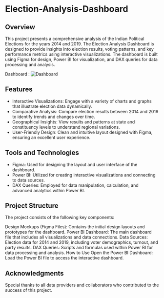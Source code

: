 # Election-Analysis-Dashboard

## Overview
This project presents a comprehensive analysis of the Indian Political Elections for the years 2014 and 2019. The Election Analysis Dashboard is designed to provide insights into election results, voting patterns, and key performance metrics using interactive visualizations. The dashboard is built using Figma for design, Power BI for visualization, and DAX queries for data processing and analysis.

Dashboard : ![Dashboard](https://github.com/CodeCraftsmanRajesh/Election-Analysis-Dashboard/assets/143902874/f2ae3231-2c38-4b48-bd57-31ea232371c4)

## Features
- Interactive Visualizations: Engage with a variety of charts and graphs that illustrate election data dynamically.
- Comparative Analysis: Compare election results between 2014 and 2019 to identify trends and changes over time.
- Geographical Insights: View results and patterns at state and constituency levels to understand regional variations.
- User-Friendly Design: Clean and intuitive layout designed with Figma, ensuring an excellent user experience.

## Tools and Technologies
- Figma: Used for designing the layout and user interface of the dashboard.
- Power BI: Utilized for creating interactive visualizations and connecting to data sources.
- DAX Queries: Employed for data manipulation, calculation, and advanced analytics within Power BI.

## Project Structure
The project consists of the following key components:

Design Mockups (Figma Files): Contains the initial design layouts and prototypes for the dashboard.
Power BI Dashboard: The main dashboard file that includes all visualizations and data connections.
Data Sources: Election data for 2014 and 2019, including voter demographics, turnout, and party results.
DAX Queries: Scripts and formulas used within Power BI for data processing and analysis.
How to Use
Open the Power BI Dashboard: Load the Power BI file to access the interactive dashboard.

## Acknowledgments
Special thanks to all data providers and collaborators who contributed to the success of this project.

